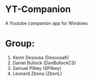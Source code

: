 # YT-Companion
A Youtube companion app for Windows

# Group:
1) Kevin Desousa  (DesousaK)
2) Daniel Bullock (DanBullockCS)
3) Samuel Pilkey  (SPilkey)
4) Leonard Zbona  (ZbonL)
